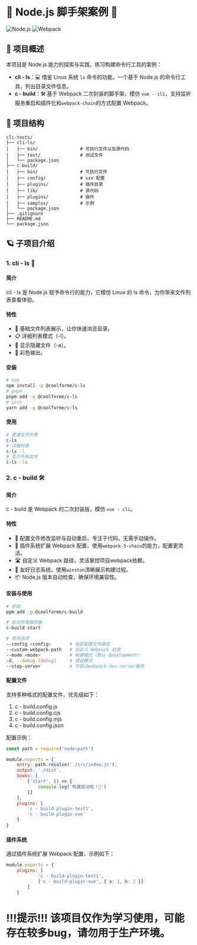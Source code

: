 # 🌟 Node.js 脚手架案例 🚀

![Node.js](https://img.shields.io/badge/Node.js-43853D?style=for-the-badge&logo=node.js&logoColor=white)
![Webpack](https://img.shields.io/badge/Webpack-8DD6F9?style=for-the-badge&logo=webpack&logoColor=black)

## 🌌 项目概述
本项目是 Node.js 能力的探索与实践，练习构建命令行工具的案例：

- **cli - ls**：💻 借鉴 Linux 系统 `ls` 命令的功能，一个基于 Node.js 的命令行工具，列出目录文件信息。
- **c - build**：🛠️ 基于 Webpack 二次封装的脚手架，模仿 `vue - cli`，支持监听服务重启和插件化和`webpack-chain`的方式配置 Webpack。

## 📁 项目结构
```plaintext
cli-tests/
├── cli-ls/
│   ├── bin/                # 可执行文件以及源代码
│   ├── test/               # 测试文件
│   └── package.json
├── c-build/
│   ├── bin/                # 可执行文件
│   ├── config/             # xxx 配置
│   ├── plugins/            # 插件目录
│   ├── lib/                # 源代码
│   ├── plugins/            # 插件
│   ├── samples/            # 示例
│   └── package.json
├── .gitignore
├── README.md
└── package.json
```

## 🪐 子项目介绍
### 1. cli - ls 📂
#### 简介
   cli - ls 是 Node.js 赋予命令行的能力，它模仿 Linux 的 ls 命令，为你带来文件列表查看体验。

#### 特性
- 📃 基础文件列表展示，让你快速浏览目录。
- 📋 详细列表模式（-l）。
- 👀 显示隐藏文件（-a）。
- 🎨 彩色输出。

#### 安装
```bash
# npm
npm install -g @coolforme/c-ls
# pnpm
pnpm add -g @coolforme/c-ls
# yarn
yarn add -g @coolforme/c-ls
```

#### 使用
```bash
# 普通文件列表
c-ls
# 详细列表
c-ls -l
# 显示所有文件
c-ls -la
```

### 2. c - build 🛠️
#### 简介
   c - build 是 Webpack 的二次封装版，模仿 `vue - cli`。

#### 特性
- 🔄 配置文件修改监听与自动重启，专注于代码，无需手动操作。
- 🧩 插件系统扩展 Webpack 配置，使用`webpack-5-chain`的能力，配置更灵活。
- 🛣️ 自定义 Webpack 路径，灵活掌控项目webpack依赖。
- 📝 友好日志系统，使用`winston`清晰展示构建过程。
- 📦 Node.js 版本自动检查，确保环境兼容性。

#### 安装与使用
```bash
# 安装
ppm add -g @coolforme/c-build

# 启动开发服务器
c-build start

# 常用选项
--config <config>       # 指定配置文件路径
--custom-webpack-path   # 自定义 Webpack 目录
--mode <mode>           # 构建模式（默认 development）
-d, --debug [debug]     # 调试模式
--stop-server           # 不启动webpack-dev-server服务
```
#### 配置文件
支持多种格式的配置文件，优先级如下：
1. c - build.config.js
2. c - build.config.cjs
3. c - build.config.mjs
4. c - build.config.json

配置示例：
```javascript
const path = require('node:path')

module.exports = {
    entry: path.resolve('./src/index.js'),
    output: './dist',
    hooks: [
        ['start', () => {
            console.log('构建启动啦！🚀')
        }]
    ],
    plugins: [
        'c - build-plugin-test1',
        'c - build-plugin-vue'
    ]
}
```

#### 插件系统
通过插件系统扩展 Webpack 配置，示例如下：


```javascript
module.exports = {
    plugins: [
            'c - build-plugin-test1',
            ['c - build-plugin-vue', { a: 1, b: 2 }]
        ]
    }
```

# !!!提示!!! 该项目仅作为学习使用，可能存在较多bug，请勿用于生产环境。
